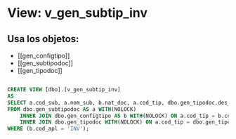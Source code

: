 # View: v_gen_subtip_inv

## Usa los objetos:
- [[gen_configtipo]]
- [[gen_subtipodoc]]
- [[gen_tipodoc]]

```sql

CREATE VIEW [dbo].[v_gen_subtip_inv]
AS
SELECT a.cod_sub, a.nom_sub, b.nat_doc, a.cod_tip, dbo.gen_tipodoc.des_tip
FROM dbo.gen_subtipodoc AS a WITH(NOLOCK)
	INNER JOIN dbo.gen_configtipo AS b WITH(NOLOCK) ON a.cod_tip = b.cod_tip 
	INNER JOIN dbo.gen_tipodoc WITH(NOLOCK) ON a.cod_tip = dbo.gen_tipodoc.cod_tip AND b.cod_tip = dbo.gen_tipodoc.cod_tip
WHERE (b.cod_apl = 'INV');

```
